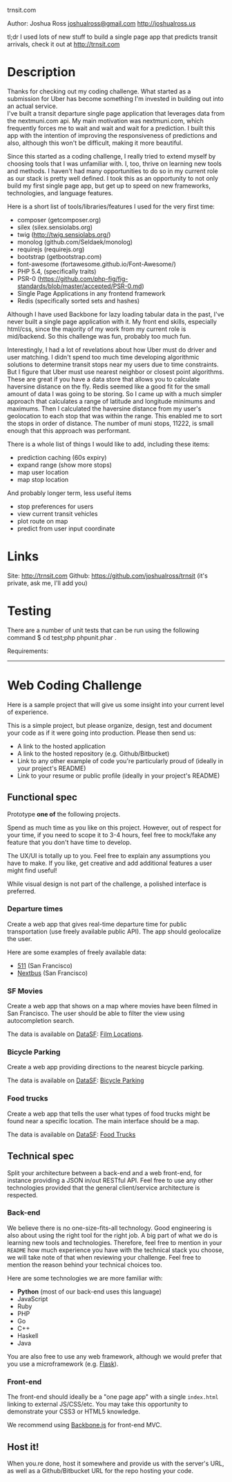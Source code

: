 trnsit.com

Author: Joshua Ross <joshualross@gmail.com>
http://joshualross.us

tl;dr
I used lots of new stuff to build a single page app that predicts transit arrivals,
check it out at http://trnsit.com

Description
===========

Thanks for checking out my coding challenge.  What started as a submission for 
Uber has become something I'm invested in building out into an actual service.  
I've built a transit departure single page application that leverages data 
from the nextmuni.com api.  My main motivation was nextmuni.com, which 
frequently forces me to wait and wait and wait for a prediction.  I built this 
app with the intention of improving the responsiveness of predictions and also, 
although this won't be difficult, making it more beautiful.

Since this started as a coding challenge, I really tried to extend myself by 
choosing tools that I was unfamiliar with.  I, too, thrive on learning new 
tools and methods.  I haven't had many opportunities to do so in my current 
role as our stack is pretty well defined.  I took this as an opportunity to not 
only build my first single page app, but get up to speed on new frameworks, 
technologies, and language features.  

Here is a short list of tools/libraries/features I used for the very first time:
 - composer (getcomposer.org)
 - silex (silex.sensiolabs.org‎)
 - twig (http://twig.sensiolabs.org/)
 - monolog (github.com/Seldaek/monolog)
 - requirejs (requirejs.org)
 - bootstrap (getbootstrap.com)
 - font-awesome (fortawesome.github.io/Font-Awesome/)
 - PHP 5.4, (specifically traits)
 - PSR-0 (https://github.com/php-fig/fig-standards/blob/master/accepted/PSR-0.md)
 - Single Page Applications in any frontend framework
 - Redis (specifically sorted sets and hashes)
 

Although I have used Backbone for lazy loading tabular data in the past, I've 
never built a single page application with it.  My front end skills, especially 
html/css, since the majority of my work from my current role is mid/backend.
So this challenge was fun, probably too much fun.

Interestingly, I had a lot of revelations about how Uber must do driver and 
user matching.  I didn't spend too much time developing algorithmic solutions 
to determine transit stops near my users due to time constraints.  But I figure
that Uber must use nearest neighbor or closest point algorithms.  These are 
great if you have a data store that allows you to calculate haversine distance 
on the fly.  Redis seemed like a good fit for the small amount of data I was
going to be storing.  So I came up with a much simpler approach that calculates 
a range of latitude and longitude minimums and maximums.  Then I calculated the 
haversine distance from my user's geolocation to each stop that was within the 
range.  This enabled me to sort the stops in order of distance.  The number of 
muni stops, 11222, is small enough that this approach was performant.  

There is a whole list of things I would like to add, including these items:
 - prediction caching (60s expiry)
 - expand range (show more stops)
 - map user location
 - map stop location

And probably longer term, less useful items
 - stop preferences for users
 - view current transit vehicles
 - plot route on map
 - predict from user input coordinate

Links
=====
Site: http://trnsit.com
Github: https://github.com/joshualross/trnsit (it's private, ask me, I'll add you)


Testing
=======
There are a number of unit tests that can be run using the following command
$ cd test;php phpunit.phar .


Requirements:
*******************************************************************************

Web Coding Challenge
====================

Here is a sample project that will give us some insight into your current level
of experience.

This is a simple project, but please organize, design, test and document your
code as if it were going into production. Please then send us:

* A link to the hosted application
* A link to the hosted repository (e.g. Github/Bitbucket)
* Link to any other example of code you're particularly proud of  (ideally in your project's README)
* Link to your resume or public profile (ideally in your project's README)

Functional spec
---------------

Prototype **one of** the following projects.

Spend as much time as you like on this project. However, out of respect for your
time, if you need to scope it to 3-4 hours, feel free to mock/fake any feature
that you don't have time to develop.

The UX/UI is totally up to you. Feel free to explain any assumptions you have to
make. If you like, get creative and add additional features a user might find
useful!

While visual design is not part of the challenge, a polished interface is
preferred.

### Departure times

Create a web app that gives real-time departure time for public transportation
(use freely available public API). The app should geolocalize the user.

Here are some examples of freely available data:

* [511](http://511.org/developer-resources_transit-api.asp) (San Francisco)
* [Nextbus](http://www.nextbus.com/xmlFeedDocs/NextBusXMLFeed.pdf) (San
  Francisco)

### SF Movies

Create a web app that shows on a map where movies have been filmed in San
Francisco. The user should be able to filter the view using 
autocompletion search.

The data is available on [DataSF](http://www.datasf.org/): [Film
Locations](https://data.sfgov.org/Arts-Culture-and-Recreation-/Film-Locations-in-San-Francisco/yitu-d5am).

### Bicycle Parking

Create a web app providing directions to the nearest bicycle parking.

The data is available on [DataSF](http://www.datasf.org/): [Bicycle
Parking](https://data.sfgov.org/Transportation/Bicycle-Parking-Public-/w969-5mn4) 

### Food trucks

Create a web app that tells the user what types of food trucks
might be found near a specific location. The main interface should be
a map.

The data is available on [DataSF](http://www.datasf.org/): [Food
Trucks](https://data.sfgov.org/Permitting/Mobile-Food-Facility-Permit/rqzj-sfat) 

Technical spec
--------------

Split your architecture between a back-end and a web front-end, for instance
providing a JSON in/out RESTful API. Feel free to use any other technologies
provided that the general client/service architecture is respected.

### Back-end

We believe there is no one-size-fits-all technology. Good engineering is also
about using the right tool for the right job. A big part of what we do is
learning new tools and technologies. Therefore, feel free to mention in your
`README` how much experience you have with the technical stack you choose, we
will take note of that when reviewing your challenge. Feel free to mention the
reason behind your technical choices too.

Here are some technologies we are more familiar with:

* **Python** (most of our back-end uses this language)
* JavaScript
* Ruby
* PHP
* Go
* C++
* Haskell
* Java

You are also free to use any web framework, although we would prefer that you 
use a microframework (e.g. [Flask](http://flask.pocoo.org/)).

### Front-end

The front-end should ideally be a "one page app" with a single `index.html`
linking to external JS/CSS/etc. You may take this opportunity to demonstrate
your CSS3 or HTML5 knowledge.

We recommend using [Backbone.js](http://documentcloud.github.com/backbone/)
for front-end MVC.

Host it!
--------

When you.re done, host it somewhere and provide us with the server's URL, as
well as a Github/Bitbucket URL for the repo hosting your code.
